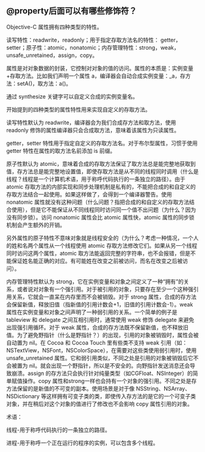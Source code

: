 ## @property后面可以有哪些修饰符？

Objective-C 属性拥有四种类型的特性。

读写特性：readwrite，readonly；用于指定存取方法名的特性： getter，setter；原子性：atomic，nonatomic；内存管理特性：strong，weak，unsafe_unretained，assign，copy。



属性是对对象数据的封装，它控制对对象的值的访问。属性的本质是：实例变量+存取方法。比如我们声明一个属性 a，编译器会自动合成实例变量：_a，存方法：setA()，取方法：a()。

通过 synthesize 关键字可以自定义合成的实例变量名。

开始提到的四种类型的属性特性用来实现自定义的存取方法。

读写特性默认为 readwrite，编译器会为我们合成存方法和取方法，使用 readonly 修饰的属性编译器只会合成取方法，意味着该属性为只读属性。

getter，setter 特性用于指定自定义的存取方法名。对于布尔型属性，习惯于使用 getter 特性在属性的取方法名前添加 is 前缀。

原子性默认为 atomic，意味着合成的存取方法保证了取方法总是能完整地获取到值，存方法总是能完整地设置值，即使存取方法是从不同的线程同时调用（什么是线程？线程是一个计算机术语，用于称呼代码执行的一条独立的路径）。由于 atomic 存取方法的内部实现和同步处理机制是私有的，不能把合成的和自定义的存取方法结合一起使用。如果这样做了，会得到一个编译器警告。使用 nonatomic 属性就没有这种问题（什么问题？指把合成的和自定义的存取方法结合使用），但是它不能保证从不同线程同时访问同一个值不出问题（为什么？因为没有同步锁）。访问 nonatomic 属性会比 atomic 属性快，atomic 属性的同步锁机制会产生额外的开销。

另外属性的原子特性不意味对象就是线程安全的（为什么？考虑一种情况，一个人的姓和名两个属性从一个线程使用 atomic 存取方法修改它们。如果从另一个线程同时访问这两个属性，atomic 取方法能返回完整的字符串，也不会报错，但是不能保证姓名能正确的对应。有可能姓在改变之前被访问，而名在改变之后被访问）。

内存管理特性默认为 strong，它在实例变量和对象之间定义了一种“拥有”的关系，或者说对对象有一个强引用。对于被引用的对象，只要存在至少一个这种强引用关系，它就会一直呆在内存里而不会被销毁。对于 strong 属性，合成的存方法会保留新值，释放旧值（指新值的引用计数会+1，旧值的引用计数会-1）。weak 属性在实例变量和对象之间声明了一种弱引用的关系。一个简单的例子是 tableview 和 delegate 之间互相引用时，通常使用 weak 修饰 delegate 来避免出现强引用循环。对于 weak 属性，合成的存方法既不保留新值，也不释放旧值。为了避免野指针（什么是野指针？）的出现，引用的对象被销毁时，属性会被自动置为 nil。在 Cocoa 和 Cocoa Touch 里有些类不支持 weak 引用（如：NSTextView，NSFont，NSColorSpace），在需要对这些类使用弱引用时，使用 unsafe_unretained 属性。它和弱引用类似，不同之处是引用的对象被销毁后它不会被置为 nil。就会出现一个野指针，所以是不安全的。向野指针发送消息还会导致崩溃。assign 的存方法只会执行针对纯量类型（如CGFloat、NSInteger）的简单赋值操作。copy 属性和strong一样也会持有一个对象的强引用。不同之处是存方法保留的是新值的不可变的副本。使用场景是对于像 NSString、NSArray、NSDictionary 等这样拥有可变子类的类，即使传入存方法的是它的一个可变子类对象，并在稍后对这个对象的值进行了修改也不会影响 copy 属性引用的对象。



术语：

线程-用于称呼代码执行的一条独立的路径。

进程-用于称呼一个正在运行的程序的实例，可以包含多个线程。